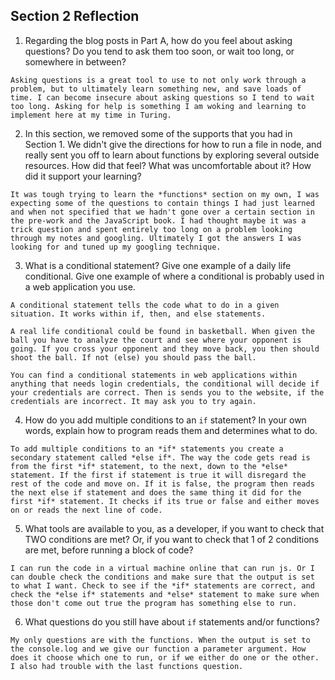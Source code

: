 ## Section 2 Reflection

1. Regarding the blog posts in Part A, how do you feel about asking questions? Do you tend to ask them too soon, or wait too long, or somewhere in between?

`Asking questions is a great tool to use to not only work through a problem, but to ultimately learn something new, and save loads of time. I can become insecure about asking questions so I tend to wait too long. Asking for help is something I am woking and learning to implement here at my time in Turing.`

2. In this section, we removed some of the supports that you had in Section 1. We didn't give the directions for how to run a file in node, and really sent you off to learn about functions by exploring several outside resources. How did that feel? What was uncomfortable about it? How did it support your learning?

`It was tough trying to learn the *functions* section on my own, I was expecting some of the questions to contain things I had just learned and when not specified that we hadn't gone over a certain section in the pre-work and the JavaScript book. I had thought maybe it was a trick question and spent entirely too long on a problem looking through my notes and googling. Ultimately I got the answers I was looking for and tuned up my googling technique.`

3. What is a conditional statement? Give one example of a daily life conditional. Give one example of where a conditional is probably used in a web application you use.

`A conditional statement tells the code what to do in a given situation. It works within if, then, and else statements.`

`A real life conditional could be found in basketball. When given the ball you have to analyze the court and see where your opponent is going. If you cross your opponent and they move back, you then should shoot the ball. If not (else) you should pass the ball.`

`You can find a conditional statements in web applications within anything that needs login credentials, the conditional will decide if your credentials are correct. Then is sends you to the website, if the credentials are incorrect. It may ask you to try again.`

4. How do you add multiple conditions to an `if` statement? In your own words, explain how to program reads them and determines what to do.

`To add multiple conditions to an *if* statements you create a secondary statement called *else if*. The way the code gets read is from the first *if* statement, to the next, down to the *else* statement. If the first if statement is true it will disregard the rest of the code and move on. If it is false, the program then reads the next else if statement and does the same thing it did for the first *if* statement. It checks if its true or false and either moves on or reads the next line of code.`




5. What tools are available to you, as a developer, if you want to check that TWO conditions are met? Or, if you want to check that 1 of 2 conditions are met, before running a block of code?

`I can run the code in a virtual machine online that can run js. Or I can double check the conditions and make sure that the output is set to what I want. Check to see if the *if* statements are correct, and check the *else if* statements and *else* statement to make sure when those don't come out true the program has something else to run.`



6. What questions do you still have about `if` statements and/or functions?

`My only questions are with the functions. When the output is set to the console.log and we give our function a parameter argument. How does it choose which one to run, or if we either do one or the other. I also had trouble with the last functions question.`
